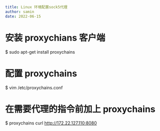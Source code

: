 ```yaml
title: Linux 环境配置sock5代理
author: samin
date: 2022-06-15
```

# 安装 proxychians 客户端

$ sudo apt-get install proxychains

# 配置 proxychains

$ vim /etc/proxychains.conf

# 在需要代理的指令前加上 proxychains

$ proxychains curl http://172.22.127.110:8080